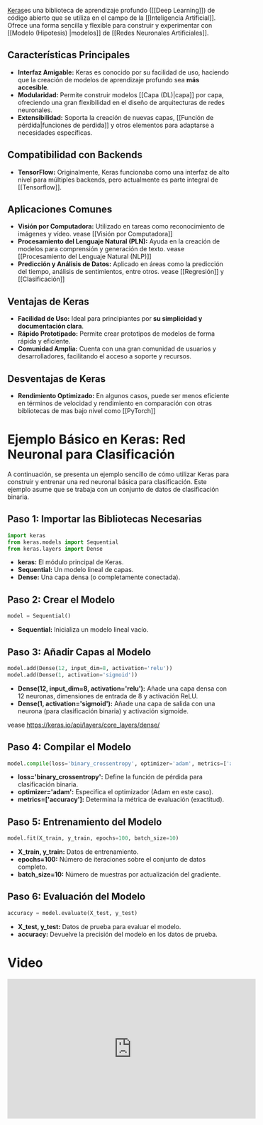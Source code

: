 
[Keras](https://keras.io/)es una biblioteca de aprendizaje profundo ([[Deep Learning]]) de código abierto que se utiliza en el campo de la [[Inteligencia Artificial]]. Ofrece una forma sencilla y flexible para construir y experimentar con [[Modelo (Hipotesis) |modelos]] de [[Redes Neuronales Artificiales]].

## Características Principales

- **Interfaz Amigable:** Keras es conocido por su facilidad de uso, haciendo que la creación de modelos de aprendizaje profundo sea **más accesible**.
- **Modularidad:** Permite construir modelos [[Capa (DL)|capa]] por capa, ofreciendo una gran flexibilidad en el diseño de arquitecturas de redes neuronales.
- **Extensibilidad:** Soporta la creación de nuevas capas, [[Función de pérdida|funciones de perdida]] y otros elementos para adaptarse a necesidades específicas.

## Compatibilidad con Backends

- **TensorFlow:** Originalmente, Keras funcionaba como una interfaz de alto nivel para múltiples backends, pero actualmente es parte integral de [[Tensorflow]].

## Aplicaciones Comunes

- **Visión por Computadora:** Utilizado en tareas como reconocimiento de imágenes y vídeo. vease [[Visión por Computadora]]
- **Procesamiento del Lenguaje Natural (PLN):** Ayuda en la creación de modelos para comprensión y generación de texto. vease [[Procesamiento del Lenguaje Natural (NLP)]]
- **Predicción y Análisis de Datos:** Aplicado en áreas como la predicción del tiempo, análisis de sentimientos, entre otros. vease [[Regresión]] y [[Clasificación]]

## Ventajas de Keras

- **Facilidad de Uso:** Ideal para principiantes por **su simplicidad y documentación clara**.
- **Rápido Prototipado:** Permite crear prototipos de modelos de forma rápida y eficiente.
- **Comunidad Amplia:** Cuenta con una gran comunidad de usuarios y desarrolladores, facilitando el acceso a soporte y recursos.

## Desventajas de Keras

- **Rendimiento Optimizado:** En algunos casos, puede ser menos eficiente en términos de velocidad y rendimiento en comparación con otras bibliotecas de mas bajo nivel como [[PyTorch]]

# Ejemplo Básico en Keras: Red Neuronal para Clasificación

A continuación, se presenta un ejemplo sencillo de cómo utilizar Keras para construir y entrenar una red neuronal básica para clasificación. Este ejemplo asume que se trabaja con un conjunto de datos de clasificación binaria.

## Paso 1: Importar las Bibliotecas Necesarias

```python
import keras
from keras.models import Sequential
from keras.layers import Dense
```

- **keras:** El módulo principal de Keras.
- **Sequential:** Un modelo lineal de capas.
- **Dense:** Una capa densa (o completamente conectada).
## Paso 2: Crear el Modelo

```python
model = Sequential()
```

- **Sequential:** Inicializa un modelo lineal vacío.
## Paso 3: Añadir Capas al Modelo

```python
model.add(Dense(12, input_dim=8, activation='relu'))
model.add(Dense(1, activation='sigmoid'))
```

- **Dense(12, input_dim=8, activation='relu'):** Añade una capa densa con 12 neuronas, dimensiones de entrada de 8 y activación ReLU.
- **Dense(1, activation='sigmoid'):** Añade una capa de salida con una neurona (para clasificación binaria) y activación sigmoide.

vease https://keras.io/api/layers/core_layers/dense/

## Paso 4: Compilar el Modelo

```python
model.compile(loss='binary_crossentropy', optimizer='adam', metrics=['accuracy'])
```

- **loss='binary_crossentropy':** Define la función de pérdida para clasificación binaria.
- **optimizer='adam':** Especifica el optimizador (Adam en este caso).
- **metrics=['accuracy']:** Determina la métrica de evaluación (exactitud).

## Paso 5: Entrenamiento del Modelo

```python
model.fit(X_train, y_train, epochs=100, batch_size=10)
```

- **X_train, y_train:** Datos de entrenamiento.
- **epochs=100:** Número de iteraciones sobre el conjunto de datos completo.
- **batch_size=10:** Número de muestras por actualización del gradiente.

## Paso 6: Evaluación del Modelo

```python
accuracy = model.evaluate(X_test, y_test)
```

- **X_test, y_test:** Datos de prueba para evaluar el modelo.
- **accuracy:** Devuelve la precisión del modelo en los datos de prueba.


# Video

<iframe width="560" height="315" src="https://www.youtube.com/embed/i8NETqtGHms?si=bv9w7ZmfqNHe8uW3&amp;start=87" title="YouTube video player" frameborder="0" allow="accelerometer; autoplay; clipboard-write; encrypted-media; gyroscope; picture-in-picture; web-share" allowfullscreen></iframe>
